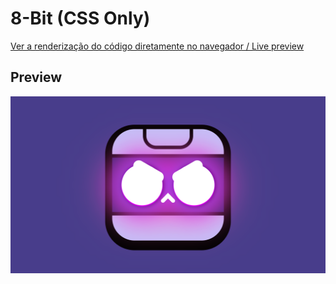 # 8-Bit (CSS Only)

[Ver a renderização do código diretamente no navegador / Live preview](https://natalia-fs.github.io/aprendendo-css/brawl-stars/8-bit)

## Preview
<div>
  <img src="preview.png">
</div>